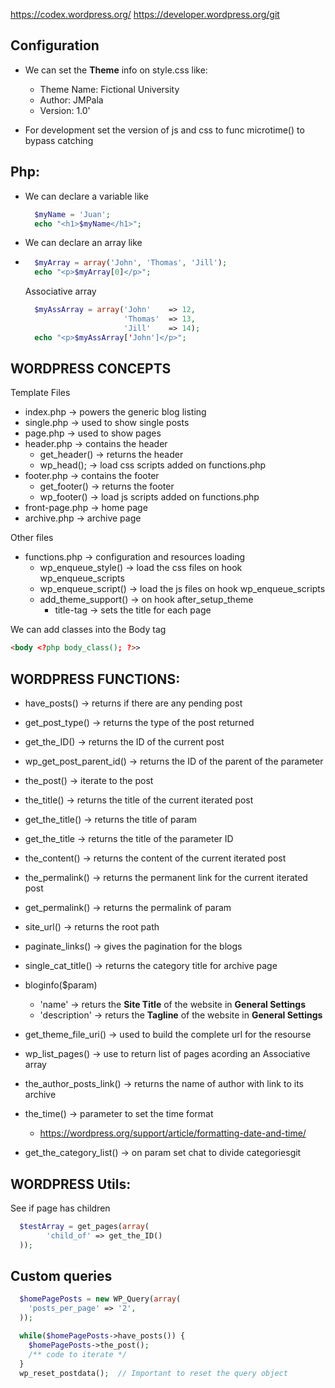https://codex.wordpress.org/
https://developer.wordpress.org/git

## Configuration
- We can set the **Theme** info on style.css like:
  - Theme Name: Fictional University
  - Author: JMPala
  - Version: 1.0'

- For development set the version of js and css to func microtime() to bypass catching

## Php:
- We can declare a variable like
  ```php
    $myName = 'Juan';
    echo "<h1>$myName</h1>";
  ```
- We can declare an array like
- ```php
    $myArray = array('John', 'Thomas', 'Jill');
    echo "<p>$myArray[0]</p>";
  ```
  Associative array
  ```php
    $myAssArray = array('John'    => 12,
                        'Thomas'  => 13,
                        'Jill'    => 14);
    echo "<p>$myAssArray['John']</p>";
  ```

## WORDPRESS CONCEPTS
Template Files
- index.php -> powers the generic blog listing
- single.php -> used to show single posts
- page.php -> used to show pages
- header.php -> contains the header
  - get_header() -> returns the header
  - wp_head(); -> load css scripts added on functions.php
- footer.php -> contains the footer
  - get_footer() -> returns the footer
  - wp_footer() -> load js scripts added on functions.php
- front-page.php -> home page
- archive.php -> archive page

Other files
- functions.php -> configuration and resources loading
  - wp_enqueue_style() -> load the css files on hook wp_enqueue_scripts
  - wp_enqueue_script() -> load the js files on hook wp_enqueue_scripts
  - add_theme_support() -> on hook after_setup_theme
    - title-tag -> sets the title for each page

We can add classes into the Body tag
```html
<body <?php body_class(); ?>>
```

## WORDPRESS FUNCTIONS:
- have_posts() -> returns if there are any pending post
- get_post_type() -> returns the type of the post returned
- get_the_ID() -> returns the ID of the current post
- wp_get_post_parent_id() -> returns the ID of the parent of the parameter
- the_post() -> iterate to the post
- the_title() -> returns the title of the current iterated post
- get_the_title() -> returns the title of param
- get_the_title -> returns the title of the parameter ID
- the_content() -> returns the content of the current iterated post
- the_permalink() -> returns the permanent link for the current iterated post
- get_permalink() -> returns the permalink of param
- site_url() -> returns the root path
- paginate_links() -> gives the pagination for the blogs

- single_cat_title() -> returns the category title for archive page

- bloginfo($param)
  - 'name' -> returs the **Site Title** of the website in **General Settings**
  - 'description' -> returs the **Tagline** of the website in **General Settings**

- get_theme_file_uri() -> used to build the complete url for the resourse

- wp_list_pages() -> use to return list of pages acording an Associative array

- the_author_posts_link() -> returns the name of author with link to its archive
- the_time() -> parameter to set the time format
  - https://wordpress.org/support/article/formatting-date-and-time/
- get_the_category_list() -> on param set chat to divide categoriesgit 

## WORDPRESS Utils:
See if page has children
```php
  $testArray = get_pages(array(
        'child_of' => get_the_ID()
  ));
```

## Custom queries
```php
  $homePagePosts = new WP_Query(array(
    'posts_per_page' => '2',
  ));

  while($homePagePosts->have_posts()) {
    $homePagePosts->the_post();
    /** code to iterate */    
  }
  wp_reset_postdata();  // Important to reset the query object
```